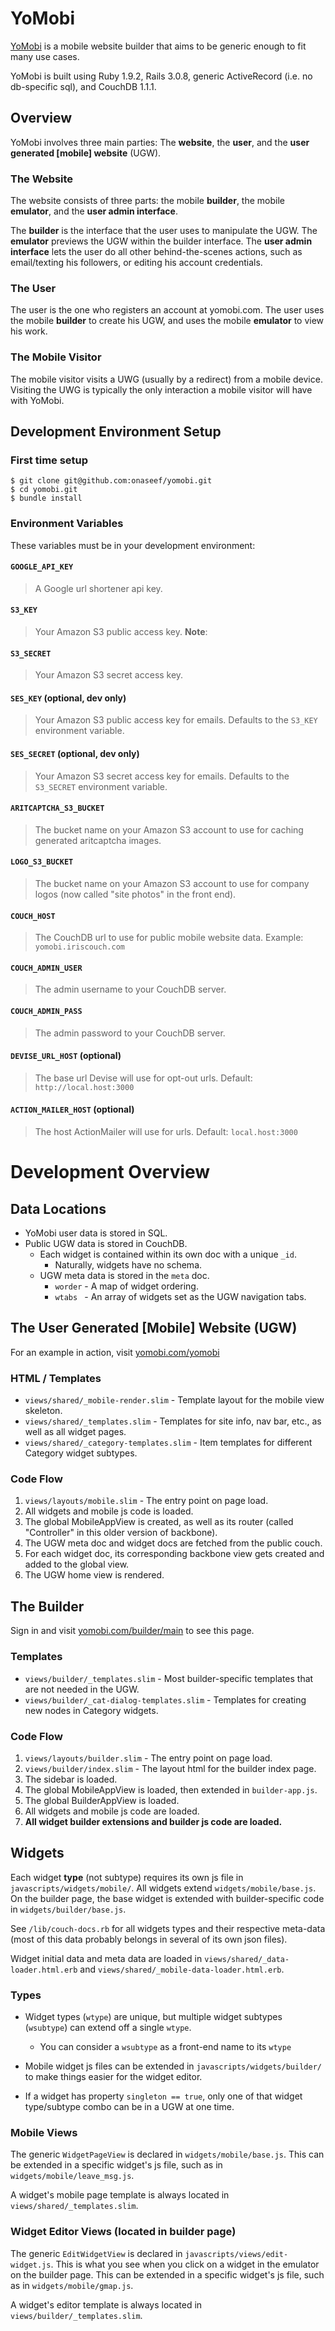 # YoMobi

[YoMobi](http://www.yomobi.com) is a mobile website builder that aims to be generic enough to fit many use cases.

YoMobi is built using Ruby 1.9.2, Rails 3.0.8, generic ActiveRecord (i.e. no db-specific sql), and CouchDB 1.1.1.

## Overview

YoMobi involves three main parties: The **website**, the **user**, and the **user generated [mobile] website** (UGW).

### The Website

The website consists of three parts: the mobile **builder**, the mobile **emulator**, and the **user admin interface**.

The **builder** is the interface that the user uses to manipulate the UGW. The **emulator** previews the UGW within the builder interface. The **user admin interface** lets the user do all other behind-the-scenes actions, such as email/texting his followers, or editing his account credentials.

### The User

The user is the one who registers an account at yomobi.com. The user uses the mobile **builder** to create his UGW, and uses the mobile **emulator** to view his work.

### The Mobile Visitor

The mobile visitor visits a UWG (usually by a redirect) from a mobile device. Visiting the UWG is typically the only interaction a mobile visitor will have with YoMobi.

## Development Environment Setup

### First time setup

    $ git clone git@github.com:onaseef/yomobi.git
    $ cd yomobi.git
    $ bundle install

### Environment Variables

These variables must be in your development environment:

#### `GOOGLE_API_KEY`

> A Google url shortener api key.

#### `S3_KEY`
    
> Your Amazon S3 public access key. **Note**: 

#### `S3_SECRET`

> Your Amazon S3 secret access key.

#### `SES_KEY` (optional, dev only)

> Your Amazon S3 public access key for emails. Defaults to the `S3_KEY` environment variable.

#### `SES_SECRET` (optional, dev only)

> Your Amazon S3 secret access key for emails. Defaults to the `S3_SECRET` environment variable.

#### `ARITCAPTCHA_S3_BUCKET`

> The bucket name on your Amazon S3 account to use for caching generated aritcaptcha images.

#### `LOGO_S3_BUCKET`

> The bucket name on your Amazon S3 account to use for company logos (now called "site photos" in the front end).

#### `COUCH_HOST`

> The CouchDB url to use for public mobile website data. Example: `yomobi.iriscouch.com`

#### `COUCH_ADMIN_USER`

> The admin username to your CouchDB server.

#### `COUCH_ADMIN_PASS`

> The admin password to your CouchDB server.

#### `DEVISE_URL_HOST` (optional)

> The base url Devise will use for opt-out urls. Default: `http://local.host:3000`

#### `ACTION_MAILER_HOST` (optional)

> The host ActionMailer will use for urls. Default: `local.host:3000`


# Development Overview

## Data Locations

- YoMobi user data is stored in SQL.
- Public UGW data is stored in CouchDB.
    - Each widget is contained within its own doc with a unique `_id`.
        - Naturally, widgets have no schema.
    - UGW meta data is stored in the `meta` doc.
        - `worder` - A map of widget ordering.
        - `wtabs ` - An array of widgets set as the UGW navigation tabs.

## The User Generated [Mobile] Website (UGW)

For an example in action, visit [yomobi.com/yomobi](http://www.yomobi.com/yomobi)

### HTML / Templates

- `views/shared/_mobile-render.slim` - Template layout for the mobile view skeleton.
- `views/shared/_templates.slim` - Templates for site info, nav bar, etc., as well as all widget pages.
- `views/shared/_category-templates.slim` - Item templates for different Category widget subtypes.

### Code Flow

1. `views/layouts/mobile.slim` - The entry point on page load.
2. All widgets and mobile js code is loaded.
3. The global MobileAppView is created, as well as its router (called "Controller" in this older version of backbone).
4. The UGW meta doc and widget docs are fetched from the public couch.
5. For each widget doc, its corresponding backbone view gets created and added to the global view.
6. The UGW home view is rendered.

## The Builder

Sign in and visit [yomobi.com/builder/main](http://www.yomobi.com/builder/main) to see this page.

### Templates

- `views/builder/_templates.slim` - Most builder-specific templates that are not needed in the UGW.
- `views/builder/_cat-dialog-templates.slim` - Templates for creating new nodes in Category widgets.

### Code Flow

1. `views/layouts/builder.slim` - The entry point on page load.
2. `views/builder/index.slim` - The layout html for the builder index page.
  1. The sidebar is loaded.
  2. The global MobileAppView is loaded, then extended in `builder-app.js`.
  3. The global BuilderAppView is loaded.
3. All widgets and mobile js code are loaded.
4. **All widget builder extensions and builder js code are loaded.**


## Widgets

Each widget **type** (not subtype) requires its own js file in `javascripts/widgets/mobile/`. All widgets extend `widgets/mobile/base.js`. On the builder page, the base widget is extended with builder-specific code in `widgets/builder/base.js`.

See `/lib/couch-docs.rb` for all widgets types and their respective meta-data (most of this data probably belongs in several of its own json files).

Widget initial data and meta data are loaded in `views/shared/_data-loader.html.erb` and `views/shared/_mobile-data-loader.html.erb`.

### Types

- Widget types (`wtype`) are unique, but multiple widget subtypes (`wsubtype`) can extend off a single `wtype`.
  - You can consider a `wsubtype` as a front-end name to its `wtype`

- Mobile widget js files can be extended in `javascripts/widgets/builder/` to make things easier for the widget editor.

- If a widget has property `singleton == true`, only one of that widget type/subtype combo can be in a UGW at one time.

### Mobile Views

The generic `WidgetPageView` is declared in `widgets/mobile/base.js`. This can be extended in a specific widget's js file, such as in `widgets/mobile/leave_msg.js`.

A widget's mobile page template is always located in `views/shared/_templates.slim`.

### Widget Editor Views (located in builder page)

The generic `EditWidgetView` is declared in `javascripts/views/edit-widget.js`. This is what you see when you click on a widget in the emulator on the builder page. This can be extended in a specific widget's js file, such as in `widgets/mobile/gmap.js`.

A widget's editor template is always located in `views/builder/_templates.slim`.

